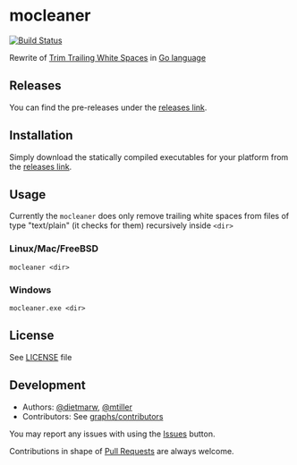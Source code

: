 # mocleaner

[![Build Status](https://travis-ci.org/dietmarw/mocleaner.svg)](https://travis-ci.org/dietmarw/mocleaner)

Rewrite of [Trim Trailing White Spaces](https://github.com/dietmarw/trimtrailingwhitespace) in [Go language](http://golang.org)

## Releases
You can find the pre-releases under the
[releases link](https://github.com/dietmarw/mocleaner/releases).

## Installation
Simply download the statically compiled executables for your platform from the
[releases link](https://github.com/dietmarw/mocleaner/releases).

## Usage

Currently the `mocleaner` does only remove trailing white spaces from files
of type "text/plain" (it checks for them) recursively inside `<dir>`

### Linux/Mac/FreeBSD

```
mocleaner <dir>
```
### Windows

```
mocleaner.exe <dir>
```

## License
See [LICENSE](LICENSE) file

## Development
 * Authors: [@dietmarw](https://github.com/dietmarw), [@mtiller](https://github.com/mtiller)
 * Contributors: See [graphs/contributors](https://github.com/dietmarw/mocleaner/graphs/contributors)

You may report any issues with using the [Issues](https://github.com/dietmarw/mocleaner/issues) button.

Contributions in shape of [Pull Requests](https://github.com/dietmarw/mocleaner/pulls) are always welcome.

